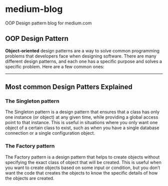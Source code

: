 # medium-blog
OOP Design pattern blog for medium.com
## OOP Design Pattern
**Object-oriented** design patterns are a way to solve common programming problems that developers face when designing software. There are many different design patterns, and each one has a specific purpose and solves a specific problem. Here are a few common ones:
<hr>

## Most common Design Patters Explained

### The Singleton pattern
The Singleton pattern is a design pattern that ensures that a class has only one instance (or object) at any given time, while providing a global access point to that instance. This is useful in situations where you only want one object of a certain class to exist, such as when you have a single database connection or a single configuration object.
### The Factory pattern
The Factory pattern is a design pattern that helps to create objects without specifying the exact class of object that will be created. This is useful when you want to create objects based on some input or condition, but you don’t want the code that creates the objects to know the specific details of how the objects are created.